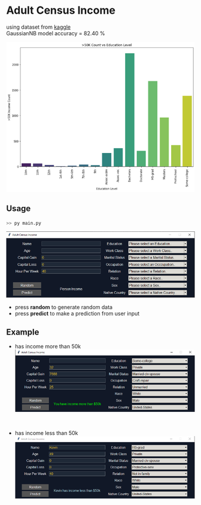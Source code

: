 # Adult Census Income

using dataset from [kaggle](https://www.kaggle.com/uciml/adult-census-income)  
GaussianNB model accuracy = 82.40 %

![education](./assets/education.png)

## Usage

```sh
>> py main.py
```

![gui](./assets/gui_normal.png)

- press **random** to generate random data
- press **predict** to make a prediction from user input

## Example

- has income more than 50k
![gui](./assets/gui_rich.png)

</br>

- has income less than 50k
![gui](./assets/gui_poor.png)
